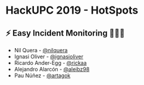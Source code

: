 # HackUPC 2019 - HotSpots

## ⚡️ Easy Incident Monitoring 🕵🏻‍♂️ 

* Nil Quera - [@nilquera](https://github.com/nilquera)
* Ignasi Oliver - [@ignasioliver](https://github.com/ignasioliver)
* Ricardo Ander-Egg - [@rickaa](https://github.com/rickaa)
* Alejandro Alarcón - [@aleibz98](https://github.com/aleibz98)
* Pau Núñez - [@artagok](https://github.com/Artagok)
